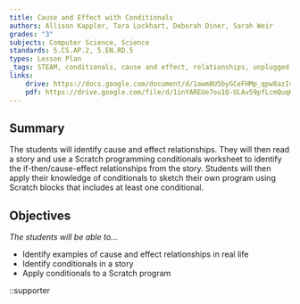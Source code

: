 ```yaml
---
title: Cause and Effect with Conditionals
authors: Allison Kappler, Tara Lockhart, Deborah Diner, Sarah Weir
grades: "3"
subjects: Computer Science, Science
standards: 5.CS.AP.2, 5.EN.RD.5
types: Lesson Plan
_tags: STEAM, conditionals, cause and effect, relationships, unplugged
links:
    drive: https://docs.google.com/document/d/1awm8U5byGCeFHMp_qpw8azIv1adKJubkeA5EC_-bbnw/edit?usp=drive_link
    pdf: https://drive.google.com/file/d/1inYAREUe7ou1Q-ULAv59pfLcmQuqKz4B/view?usp=drive_link
---
```


## Summary

The students will identify cause and effect relationships.  They will then read a story and use a Scratch programming conditionals worksheet to identify the if-then/cause-effect relationships from the story.  Students will then apply their knowledge of conditionals to sketch their own program using Scratch blocks that includes at least one conditional.

## Objectives

*The students will be able to...*

* Identify examples of cause and effect relationships in real life
* Identify conditionals in a story
* Apply conditionals to a Scratch program

::supporter